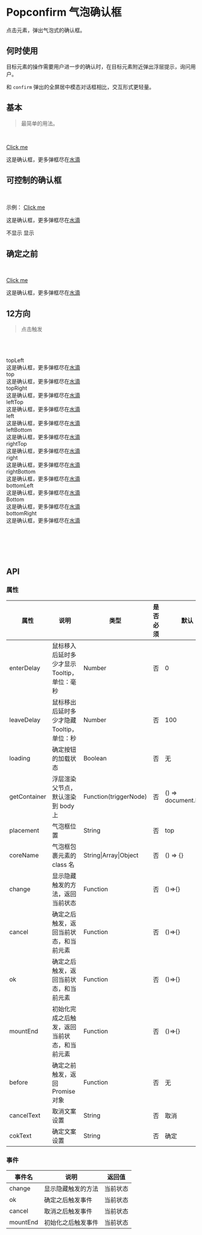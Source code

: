 # Popconfirm 气泡确认框

点击元素，弹出气泡式的确认框。

## 何时使用

目标元素的操作需要用户进一步的确认时，在目标元素附近弹出浮层提示，询问用户。

和 `confirm` 弹出的全屏居中模态对话框相比，交互形式更轻量。


## 基本
>最简单的用法。

<br>
<p>
  <w-popconfirm>
    <a href="javascript:;">Click me</a>
    <div slot="content">
      <p style="margin: 0;">这是确认框，更多弹框尽在<a href="https://github.com/fe6/water" target="_blank">水滴</a></p>
    </div>
  </w-popconfirm>
</p>

## 可控制的确认框

<br>
<p>
  示例：
  <w-popconfirm v-model="oneStatus" okText="知道了" cancelText="关闭">
    <a href="javascript:;">Click me</a>
    <div slot="content">
      <p style="margin: 0;">这是确认框，更多弹框尽在<a href="https://github.com/fe6/water" target="_blank">水滴</a></p>
    </div>
  </w-popconfirm>
</p>

<p>
  <w-switch v-model="oneStatus" :stop="true">
    <span slot="open">不显示</span>
    <span slot="close">显示</span>
  </w-switch>
</p>

## 确定之前

<br>
<p>
  <w-popconfirm :loading="isLoading" :before="before">
    <a href="javascript:;">Click me</a>
    <div slot="content">
      <p style="margin: 0;"><w-icon type="heart" /> 这是确认框，更多弹框尽在<a href="https://github.com/fe6/water" target="_blank">水滴</a></p>
    </div>
  </w-popconfirm>
</p>

## 12方向

> 点击触发

<br>
<br>
<br>

<div class="popconfirm">
  <div class="demo-popover-top">
    <w-popconfirm coreName="demo-popover-core" placement="topLeft">
      <w-button prefix="demo-tooltip">topLeft</w-button>
      <div slot="content">
        <p style="margin: 0;"><w-icon type="heart" /> 这是确认框，更多弹框尽在<a href="https://github.com/fe6/water" target="_blank">水滴</a></p>
      </div>
    </w-popconfirm>
    <w-popconfirm coreName="demo-popover-core">
      <w-button prefix="demo-tooltip">top</w-button>
      <div slot="content">
        <p style="margin: 0;"><w-icon type="heart" /> 这是确认框，更多弹框尽在<a href="https://github.com/fe6/water" target="_blank">水滴</a></p>
      </div>
    </w-popconfirm>
    <w-popconfirm coreName="demo-popover-core" placement="topRight">
      <w-button prefix="demo-tooltip">topRight</w-button>
      <div slot="content">
        <p style="margin: 0;"><w-icon type="heart" /> 这是确认框，更多弹框尽在<a href="https://github.com/fe6/water" target="_blank">水滴</a></p>
      </div>
    </w-popconfirm>
  </div>
  <div class="demo-popover-left">
    <w-popconfirm coreName="demo-popover-core" placement="leftTop">
      <w-button prefix="demo-tooltip">leftTop</w-button>
      <div slot="content">
        <p style="margin: 0;"><w-icon type="heart" /> 这是确认框，更多弹框尽在<a href="https://github.com/fe6/water" target="_blank">水滴</a></p>
      </div>
    </w-popconfirm>
    <w-popconfirm coreName="demo-popover-core" placement="left">
      <w-button prefix="demo-tooltip">left</w-button>
      <div slot="content">
        <p style="margin: 0;"><w-icon type="heart" /> 这是确认框，更多弹框尽在<a href="https://github.com/fe6/water" target="_blank">水滴</a></p>
      </div>
    </w-popconfirm>
    <w-popconfirm coreName="demo-popover-core" placement="leftBottom">
      <w-button prefix="demo-tooltip">leftBottom</w-button>
      <div slot="content">
        <p style="margin: 0;"><w-icon type="heart" /> 这是确认框，更多弹框尽在<a href="https://github.com/fe6/water" target="_blank">水滴</a></p>
      </div>
    </w-popconfirm>
  </div>
  <div class="demo-popover-right">
    <w-popconfirm coreName="demo-popover-core" placement="rightTop">
      <w-button prefix="demo-tooltip">rightTop</w-button>
      <div slot="content">
        <p style="margin: 0;"><w-icon type="heart" /> 这是确认框，更多弹框尽在<a href="https://github.com/fe6/water" target="_blank">水滴</a></p>
      </div>
    </w-popconfirm>
    <w-popconfirm coreName="demo-popover-core" placement="right">
      <w-button prefix="demo-tooltip">right</w-button>
      <div slot="content">
        <p style="margin: 0;"><w-icon type="heart" /> 这是确认框，更多弹框尽在<a href="https://github.com/fe6/water" target="_blank">水滴</a></p>
      </div>
    </w-popconfirm>
    <w-popconfirm coreName="demo-popover-core" placement="rightBottom">
      <w-button prefix="demo-tooltip">rightBottom</w-button>
      <div slot="content">
        <p style="margin: 0;"><w-icon type="heart" /> 这是确认框，更多弹框尽在<a href="https://github.com/fe6/water" target="_blank">水滴</a></p>
      </div>
    </w-popconfirm>
  </div>
  <div class="demo-popover-bottom">
    <w-popconfirm coreName="demo-popover-core" placement="bottomLeft">
      <w-button prefix="demo-tooltip">bottomLeft</w-button>
      <div slot="content">
        <p style="margin: 0;"><w-icon type="heart" /> 这是确认框，更多弹框尽在<a href="https://github.com/fe6/water" target="_blank">水滴</a></p>
      </div>
    </w-popconfirm>
    <w-popconfirm coreName="demo-popover-core" placement="bottom">
      <w-button prefix="demo-tooltip">Bottom</w-button>
      <div slot="content">
        <p style="margin: 0;"><w-icon type="heart" /> 这是确认框，更多弹框尽在<a href="https://github.com/fe6/water" target="_blank">水滴</a></p>
      </div>
    </w-popconfirm>
    <w-popconfirm coreName="demo-popover-core" placement="bottomRight">
      <w-button prefix="demo-tooltip">bottomRight</w-button>
      <div slot="content">
        <p style="margin: 0;"><w-icon type="heart" /> 这是确认框，更多弹框尽在<a href="https://github.com/fe6/water" target="_blank">水滴</a></p>
      </div>
    </w-popconfirm>
  </div>
</div>

<br>
<br>
<br>
<br>
<br>

## API

### 属性

|属性|说明|类型|是否必须|默认|
|---|---|----|-------|---|
|enterDelay|鼠标移入后延时多少才显示 Tooltip，单位：毫秒|Number|否|0|
|leaveDelay|鼠标移出后延时多少才隐藏 Tooltip，单位：秒|Number|否|100|
|loading|确定按钮的加载状态|Boolean|否|无|
|getContainer|浮层渲染父节点，默认渲染到 body 上|Function(triggerNode)|否|() => document.body|
|placement|气泡框位置|String|否|top|
|coreName|气泡框包裹元素的 class 名|String\|Array\|Object|否|() => {}|
|change|显示隐藏触发的方法，返回当前状态|Function|否|()=>{}|
|cancel|确定之后触发，返回当前状态，和当前元素|Function|否|()=>{}|
|ok|确定之后触发，返回当前状态，和当前元素|Function|否|()=>{}|
|mountEnd|初始化完成之后触发，返回当前状态，和当前元素|Function|否|()=>{}|
|before|确定之前触发，返回 Promise 对象|Function|否|无|
|cancelText|取消文案设置|String|否|取消|
|cokText|确定文案设置|String|否|确定|

### 事件

|事件名|说明|返回值|
|-----|---|-----|
|change|显示隐藏触发的方法|当前状态|
|ok|确定之后触发事件|当前状态|
|cancel|取消之后触发事件|当前状态|
|mountEnd|初始化之后触发事件|当前状态|

<script>
import WIcon from '../water/icon/Icon';
import WSwitch from '../water/switch/Switch';
import WButton from '../water/button/Button';
import WPopconfirm from '../water/popconfirm/core';

export default {
  data() {
    return {
      sizeStatus: 0,
      oneStatus: false,
      isLoading: false,
      groupConfig: ['small', '', 'large',],}
    },
  components: {
    WPopconfirm,
    WButton,
    WIcon,
    WSwitch,
  },
  methods: {
    changeOneStatus() {
      this.oneStatus = !this.oneStatus;
    },
    before: async function() {
      this.isLoading = true;
      return new Promise((resolve, reject) => {
        setTimeout(() => {
          this.isLoading = false;
          resolve()
        }, 2000);
      } )
    },
  },
};
</script>
<style lang="scss">
$font-path: '../water/font/';
@import '../water/icon/style/icon.scss';
@import '../water/button/style/button.scss';
@import '../water/switch/style/switch.scss';
@import '../water/popconfirm/style/popconfirm.scss';
</style>
